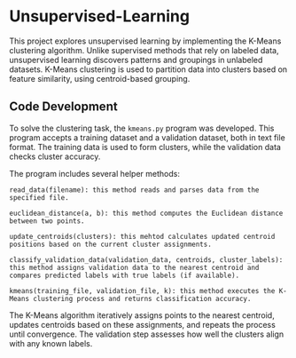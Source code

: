 # Unsupervised-Learning

This project explores unsupervised learning by implementing the K-Means clustering algorithm. Unlike supervised methods that rely on labeled data, unsupervised learning discovers patterns and groupings in unlabeled datasets. K-Means clustering is used to partition data into clusters based on feature similarity, using centroid-based grouping.

## Code Development

To solve the clustering task, the `kmeans.py` program was developed. This program accepts a training dataset and a validation dataset, both in text file format. The training data is used to form clusters, while the validation data checks cluster accuracy.

The program includes several helper methods:
```
read_data(filename): this method reads and parses data from the specified file.

euclidean_distance(a, b): this method computes the Euclidean distance between two points.

update_centroids(clusters): this mehtod calculates updated centroid positions based on the current cluster assignments.

classify_validation_data(validation_data, centroids, cluster_labels): this method assigns validation data to the nearest centroid and compares predicted labels with true labels (if available).

kmeans(training_file, validation_file, k): this method executes the K-Means clustering process and returns classification accuracy.
```
The K-Means algorithm iteratively assigns points to the nearest centroid, updates centroids based on these assignments, and repeats the process until convergence. The validation step assesses how well the clusters align with any known labels.
